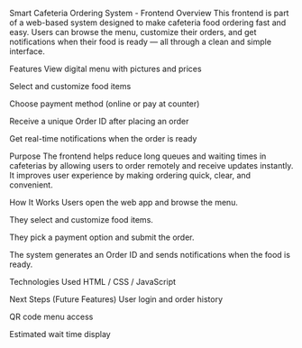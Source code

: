 Smart Cafeteria Ordering System - Frontend
Overview
This frontend is part of a web-based system designed to make cafeteria food ordering fast and easy. Users can browse the menu, customize their orders, and get notifications when their food is ready — all through a clean and simple interface.

Features
View digital menu with pictures and prices

Select and customize food items

Choose payment method (online or pay at counter)

Receive a unique Order ID after placing an order

Get real-time notifications when the order is ready

Purpose
The frontend helps reduce long queues and waiting times in cafeterias by allowing users to order remotely and receive updates instantly. It improves user experience by making ordering quick, clear, and convenient.

How It Works
Users open the web app and browse the menu.

They select and customize food items.

They pick a payment option and submit the order.

The system generates an Order ID and sends notifications when the food is ready.

Technologies Used
HTML / CSS / JavaScript


Next Steps (Future Features)
User login and order history

QR code menu access


Estimated wait time display
